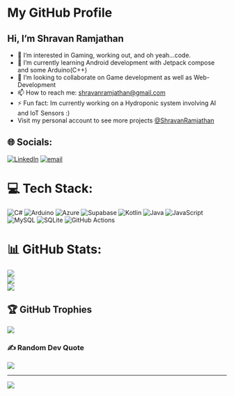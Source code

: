 # My GitHub Profile
## Hi, I’m Shravan Ramjathan
- 👀 I’m interested in Gaming, working out, and oh yeah...code.
- 🌱 I’m currently learning Android development with Jetpack compose and some Arduino(C++)
- 💞️ I’m looking to collaborate on Game development as well as Web-Development
- 📫 How to reach me: shravanramjathan@gmail.com  
- ⚡ Fun fact: Im currently working on a Hydroponic system involving AI and IoT Sensors :)
- Visit my personal account to see more projects [@ShravanRamjathan](https://github.com/shravanramjathan)

## 🌐 Socials:
[![LinkedIn](https://img.shields.io/badge/LinkedIn-%230077B5.svg?logo=linkedin&logoColor=white)](https://linkedin.com/in/ShravanRamjathan) [![email](https://img.shields.io/badge/Email-D14836?logo=gmail&logoColor=white)](mailto:shravanramjathan@gmail.com) 

# 💻 Tech Stack:
![C#](https://img.shields.io/badge/c%23-%23239120.svg?style=flat&logo=csharp&logoColor=white) ![Arduino](https://img.shields.io/badge/-Arduino-00979D?style=flat&logo=Arduino&logoColor=white) ![Azure](https://img.shields.io/badge/azure-%230072C6.svg?style=flat&logo=microsoftazure&logoColor=white) ![Supabase](https://img.shields.io/badge/Supabase-3ECF8E?style=flat&logo=supabase&logoColor=white) ![Kotlin](https://img.shields.io/badge/kotlin-%237F52FF.svg?style=flat&logo=kotlin&logoColor=white) ![Java](https://img.shields.io/badge/java-%23ED8B00.svg?style=flat&logo=openjdk&logoColor=white) ![JavaScript](https://img.shields.io/badge/javascript-%23323330.svg?style=flat&logo=javascript&logoColor=%23F7DF1E) ![MySQL](https://img.shields.io/badge/mysql-4479A1.svg?style=flat&logo=mysql&logoColor=white) ![SQLite](https://img.shields.io/badge/sqlite-%2307405e.svg?style=flat&logo=sqlite&logoColor=white) ![GitHub Actions](https://img.shields.io/badge/github%20actions-%232671E5.svg?style=flat&logo=githubactions&logoColor=white)
# 📊 GitHub Stats:
![](https://github-readme-stats.vercel.app/api?username=ST10247982&theme=dark&hide_border=false&include_all_commits=true&count_private=true)<br/>
![](https://nirzak-streak-stats.vercel.app/?user=ST10247982&theme=dark&hide_border=false)<br/>
![](https://github-readme-stats.vercel.app/api/top-langs/?username=ST10247982&theme=dark&hide_border=false&include_all_commits=true&count_private=true&layout=compact)

## 🏆 GitHub Trophies
![](https://github-profile-trophy.vercel.app/?username=ST10247982&theme=radical&no-frame=false&no-bg=false&margin-w=4)

### ✍️ Random Dev Quote
![](https://quotes-github-readme.vercel.app/api?type=horizontal&theme=radical)

---
[![](https://visitcount.itsvg.in/api?id=ST10247982&icon=0&color=0)](https://visitcount.itsvg.in)

<!-- Proudly created with GPRM ( https://gprm.itsvg.in ) -->
